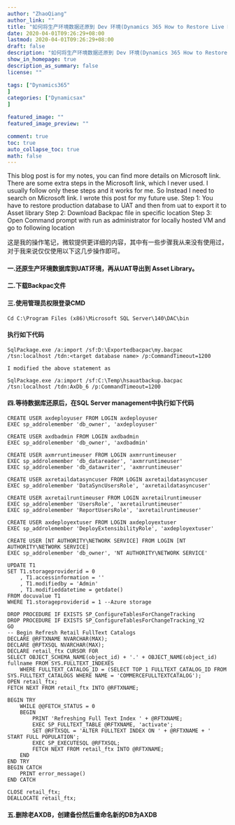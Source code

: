 ```yaml
---
author: "ZhaoQiang"
author_link: ""
title: "如何将生产环境数据还原到 Dev 环境(Dynamics 365 How to Restore Live Data to Dev)"
date: 2020-04-01T09:26:29+08:00
lastmod: 2020-04-01T09:26:29+08:00
draft: false
description: "如何将生产环境数据还原到 Dev 环境(Dynamics 365 How to Restore Live Data to Dev)"
show_in_homepage: true
description_as_summary: false
license: ""

tags: ["Dynamics365"
]
categories: ["Dynamicsax"
]

featured_image: ""
featured_image_preview: ""

comment: true
toc: true
auto_collapse_toc: true
math: false
---
```


This blog post is for my notes, you can find more details on Microsoft link. There are some extra steps in the Microsoft link, which I never used. I usually follow only these steps and it works for me. So Instead I need to search on Microsoft link. I wrote this post for my future use. Step 1: You have to restore production database to UAT and then from uat to export it to Asset library Step 2: Download Backpac file in specific location Step 3: Open Command prompt with run as administrator for locally hosted VM and go to following location

这是我的操作笔记，微软提供更详细的内容，其中有一些步骤我从来没有使用过，对于我来说仅仅使用以下这几步操作即可。

#### 一.还原生产环境数据库到UAT环境，再从UAT导出到 Asset Library。

#### 二.下载Backpac文件

#### 三.使用管理员权限登录CMD

```
Cd C:\Program Files (x86)\Microsoft SQL Server\140\DAC\bin
```

#### 执行如下代码

```
SqlPackage.exe /a:import /sf:D:\Exportedbacpac\my.bacpac /tsn:localhost /tdn:<target database name> /p:CommandTimeout=1200

I modified the above statement as

SqlPackage.exe /a:import /sf:C:\Temp\hsauatbackup.bacpac /tsn:localhost /tdn:AxDb_6 /p:CommandTimeout=1200
```

#### 四.等待数据库还原后，在SQL Server management中执行如下代码

```
CREATE USER axdeployuser FROM LOGIN axdeployuser
EXEC sp_addrolemember 'db_owner', 'axdeployuser'

CREATE USER axdbadmin FROM LOGIN axdbadmin
EXEC sp_addrolemember 'db_owner', 'axdbadmin'

CREATE USER axmrruntimeuser FROM LOGIN axmrruntimeuser
EXEC sp_addrolemember 'db_datareader', 'axmrruntimeuser'
EXEC sp_addrolemember 'db_datawriter', 'axmrruntimeuser'

CREATE USER axretaildatasyncuser FROM LOGIN axretaildatasyncuser
EXEC sp_addrolemember 'DataSyncUsersRole', 'axretaildatasyncuser'

CREATE USER axretailruntimeuser FROM LOGIN axretailruntimeuser
EXEC sp_addrolemember 'UsersRole', 'axretailruntimeuser'
EXEC sp_addrolemember 'ReportUsersRole', 'axretailruntimeuser'

CREATE USER axdeployextuser FROM LOGIN axdeployextuser
EXEC sp_addrolemember 'DeployExtensibilityRole', 'axdeployextuser'

CREATE USER [NT AUTHORITY\NETWORK SERVICE] FROM LOGIN [NT AUTHORITY\NETWORK SERVICE]
EXEC sp_addrolemember 'db_owner', 'NT AUTHORITY\NETWORK SERVICE'

UPDATE T1
SET T1.storageproviderid = 0
    , T1.accessinformation = ''
    , T1.modifiedby = 'Admin'
    , T1.modifieddatetime = getdate()
FROM docuvalue T1
WHERE T1.storageproviderid = 1 --Azure storage

DROP PROCEDURE IF EXISTS SP_ConfigureTablesForChangeTracking
DROP PROCEDURE IF EXISTS SP_ConfigureTablesForChangeTracking_V2
GO
-- Begin Refresh Retail FullText Catalogs
DECLARE @RFTXNAME NVARCHAR(MAX);
DECLARE @RFTXSQL NVARCHAR(MAX);
DECLARE retail_ftx CURSOR FOR
SELECT OBJECT_SCHEMA_NAME(object_id) + '.' + OBJECT_NAME(object_id) fullname FROM SYS.FULLTEXT_INDEXES
    WHERE FULLTEXT_CATALOG_ID = (SELECT TOP 1 FULLTEXT_CATALOG_ID FROM SYS.FULLTEXT_CATALOGS WHERE NAME = 'COMMERCEFULLTEXTCATALOG');
OPEN retail_ftx;
FETCH NEXT FROM retail_ftx INTO @RFTXNAME;

BEGIN TRY
    WHILE @@FETCH_STATUS = 0 
    BEGIN 
        PRINT 'Refreshing Full Text Index ' + @RFTXNAME;
        EXEC SP_FULLTEXT_TABLE @RFTXNAME, 'activate';
        SET @RFTXSQL = 'ALTER FULLTEXT INDEX ON ' + @RFTXNAME + ' START FULL POPULATION';
        EXEC SP_EXECUTESQL @RFTXSQL;
        FETCH NEXT FROM retail_ftx INTO @RFTXNAME;
    END
END TRY
BEGIN CATCH
    PRINT error_message()
END CATCH

CLOSE retail_ftx; 
DEALLOCATE retail_ftx; 
```

#### 五.删除老AXDB，创建备份然后重命名新的DB为AXDB
